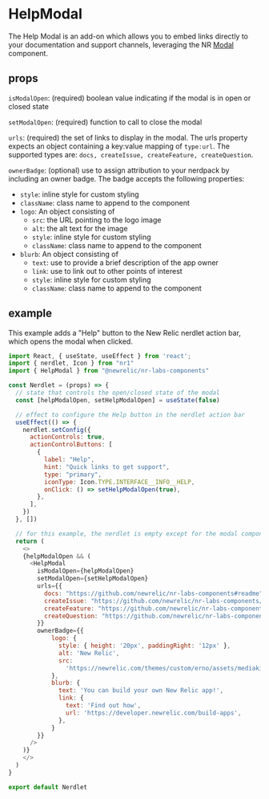 # HelpModal

The Help Modal is an add-on which allows you to embed links directly to your documentation and support channels, leveraging the NR [Modal](https://developer.newrelic.com/components/modal) component.

## props

`isModalOpen`: (required) boolean value indicating if the modal is in open or closed state

`setModalOpen`: (required) function to call to close the modal

`urls`: (required) the set of links to display in the modal. The urls property expects an object containing a key:value mapping of `type:url`. The supported types are: `docs, createIssue, createFeature, createQuestion`.

`ownerBadge`: (optional) use to assign attribution to your nerdpack by including an owner badge. The badge accepts the following properties:

- `style`: inline style for custom styling
- `className`: class name to append to the component
- `logo`: An object consisting of
  - `src`: the URL pointing to the logo image
  - `alt`: the alt text for the image
  - `style`: inline style for custom styling
  - `className`: class name to append to the component
- `blurb`: An object consisting of
  - `text`: use to provide a brief description of the app owner
  - `link`: use to link out to other points of interest
  - `style`: inline style for custom styling
  - `className`: class name to append to the component

## example

This example adds a "Help" button to the New Relic nerdlet action bar, which opens the modal when clicked.

```js
import React, { useState, useEffect } from 'react';
import { nerdlet, Icon } from "nr1"
import { HelpModal } from "@newrelic/nr-labs-components"

const Nerdlet = (props) => {
  // state that controls the open/closed state of the modal
  const [helpModalOpen, setHelpModalOpen] = useState(false)

  // effect to configure the Help button in the nerdlet action bar
  useEffect(() => {
    nerdlet.setConfig({
      actionControls: true,
      actionControlButtons: [
        {
          label: "Help",
          hint: "Quick links to get support",
          type: "primary",
          iconType: Icon.TYPE.INTERFACE__INFO__HELP,
          onClick: () => setHelpModalOpen(true),
        },
      ],
    })
  }, [])

  // for this example, the nerdlet is empty except for the modal component, shown when the Help button is clicked
  return (
    <>
    {helpModalOpen && (
      <HelpModal
        isModalOpen={helpModalOpen}
        setModalOpen={setHelpModalOpen}
        urls={{
          docs: "https://github.com/newrelic/nr-labs-components#readme",
          createIssue: "https://github.com/newrelic/nr-labs-components/issues",
          createFeature: "https://github.com/newrelic/nr-labs-components/issues",
          createQuestion: "https://github.com/newrelic/nr-labs-components/discussions",
        }}
        ownerBadge={{
            logo: {
              style: { height: '20px', paddingRight: '12px' },
              alt: 'New Relic',
              src:
                'https://newrelic.com/themes/custom/erno/assets/mediakit/new_relic_logo_horizontal.svg',
            },
            blurb: {
              text: 'You can build your own New Relic app!',
              link: {
                text: 'Find out how',
                url: 'https://developer.newrelic.com/build-apps',
              },
            }
        }}
      />
    )}
    </>
  )
}

export default Nerdlet
```
